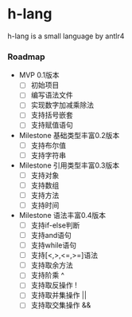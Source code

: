 # h-lang
h-lang is a small language by antlr4

### Roadmap

 - MVP 0.1版本
    - [ ] 初始项目
    - [ ] 编写语法文件
    - [ ] 实现数字加减乘除法
    - [ ] 支持括号嵌套
    - [ ] 支持赋值语句
 - Milestone 基础类型丰富0.2版本
    - [ ] 支持布尔值
    - [ ] 支持字符串
 - Milestone 引用类型丰富0.3版本
    - [ ] 支持对象
    - [ ] 支持数组
    - [ ] 支持方法
    - [ ] 支持时间
 - Milestone 语法丰富0.4版本
    - [ ] 支持if-else判断
    - [ ] 支持and语句
    - [ ] 支持while语句
    - [ ] 支持[<,>,<=,>=]语法
    - [ ] 支持取余方法
    - [ ] 支持阶乘 ^
    - [ ] 支持取反操作 !
    - [ ] 支持取并集操作 ||
    - [ ] 支持取交集操作 &&

